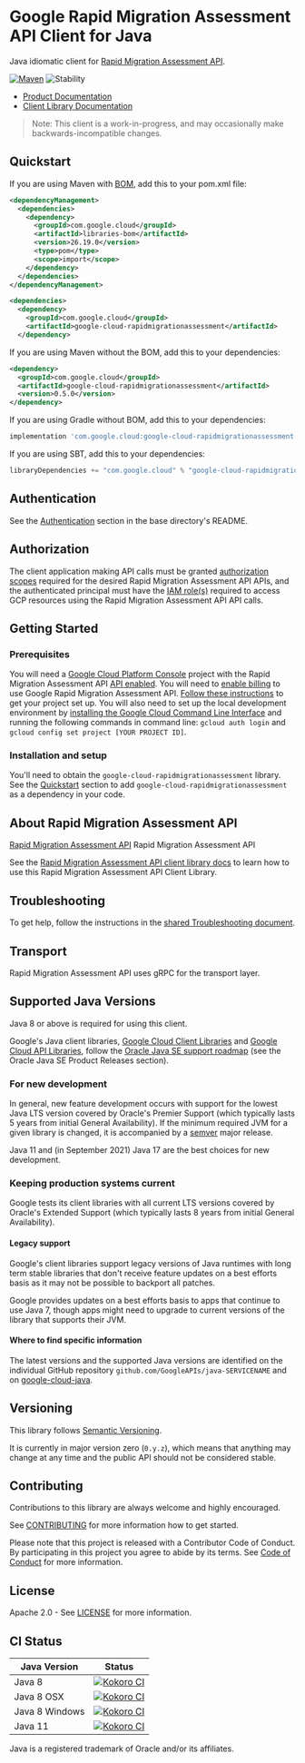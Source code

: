 # Google Rapid Migration Assessment API Client for Java

Java idiomatic client for [Rapid Migration Assessment API][product-docs].

[![Maven][maven-version-image]][maven-version-link]
![Stability][stability-image]

- [Product Documentation][product-docs]
- [Client Library Documentation][javadocs]

> Note: This client is a work-in-progress, and may occasionally
> make backwards-incompatible changes.


## Quickstart


If you are using Maven with [BOM][libraries-bom], add this to your pom.xml file:

```xml
<dependencyManagement>
  <dependencies>
    <dependency>
      <groupId>com.google.cloud</groupId>
      <artifactId>libraries-bom</artifactId>
      <version>26.19.0</version>
      <type>pom</type>
      <scope>import</scope>
    </dependency>
  </dependencies>
</dependencyManagement>

<dependencies>
  <dependency>
    <groupId>com.google.cloud</groupId>
    <artifactId>google-cloud-rapidmigrationassessment</artifactId>
  </dependency>
```

If you are using Maven without the BOM, add this to your dependencies:

<!-- {x-version-update-start:google-cloud-rapidmigrationassessment:released} -->

```xml
<dependency>
  <groupId>com.google.cloud</groupId>
  <artifactId>google-cloud-rapidmigrationassessment</artifactId>
  <version>0.5.0</version>
</dependency>
```

If you are using Gradle without BOM, add this to your dependencies:

```Groovy
implementation 'com.google.cloud:google-cloud-rapidmigrationassessment:0.5.0'
```

If you are using SBT, add this to your dependencies:

```Scala
libraryDependencies += "com.google.cloud" % "google-cloud-rapidmigrationassessment" % "0.5.0"
```
<!-- {x-version-update-end} -->

## Authentication

See the [Authentication][authentication] section in the base directory's README.

## Authorization

The client application making API calls must be granted [authorization scopes][auth-scopes] required for the desired Rapid Migration Assessment API APIs, and the authenticated principal must have the [IAM role(s)][predefined-iam-roles] required to access GCP resources using the Rapid Migration Assessment API API calls.

## Getting Started

### Prerequisites

You will need a [Google Cloud Platform Console][developer-console] project with the Rapid Migration Assessment API [API enabled][enable-api].
You will need to [enable billing][enable-billing] to use Google Rapid Migration Assessment API.
[Follow these instructions][create-project] to get your project set up. You will also need to set up the local development environment by
[installing the Google Cloud Command Line Interface][cloud-cli] and running the following commands in command line:
`gcloud auth login` and `gcloud config set project [YOUR PROJECT ID]`.

### Installation and setup

You'll need to obtain the `google-cloud-rapidmigrationassessment` library.  See the [Quickstart](#quickstart) section
to add `google-cloud-rapidmigrationassessment` as a dependency in your code.

## About Rapid Migration Assessment API


[Rapid Migration Assessment API][product-docs] Rapid Migration Assessment API

See the [Rapid Migration Assessment API client library docs][javadocs] to learn how to
use this Rapid Migration Assessment API Client Library.






## Troubleshooting

To get help, follow the instructions in the [shared Troubleshooting document][troubleshooting].

## Transport

Rapid Migration Assessment API uses gRPC for the transport layer.

## Supported Java Versions

Java 8 or above is required for using this client.

Google's Java client libraries,
[Google Cloud Client Libraries][cloudlibs]
and
[Google Cloud API Libraries][apilibs],
follow the
[Oracle Java SE support roadmap][oracle]
(see the Oracle Java SE Product Releases section).

### For new development

In general, new feature development occurs with support for the lowest Java
LTS version covered by  Oracle's Premier Support (which typically lasts 5 years
from initial General Availability). If the minimum required JVM for a given
library is changed, it is accompanied by a [semver][semver] major release.

Java 11 and (in September 2021) Java 17 are the best choices for new
development.

### Keeping production systems current

Google tests its client libraries with all current LTS versions covered by
Oracle's Extended Support (which typically lasts 8 years from initial
General Availability).

#### Legacy support

Google's client libraries support legacy versions of Java runtimes with long
term stable libraries that don't receive feature updates on a best efforts basis
as it may not be possible to backport all patches.

Google provides updates on a best efforts basis to apps that continue to use
Java 7, though apps might need to upgrade to current versions of the library
that supports their JVM.

#### Where to find specific information

The latest versions and the supported Java versions are identified on
the individual GitHub repository `github.com/GoogleAPIs/java-SERVICENAME`
and on [google-cloud-java][g-c-j].

## Versioning


This library follows [Semantic Versioning](http://semver.org/).


It is currently in major version zero (``0.y.z``), which means that anything may change at any time
and the public API should not be considered stable.


## Contributing


Contributions to this library are always welcome and highly encouraged.

See [CONTRIBUTING][contributing] for more information how to get started.

Please note that this project is released with a Contributor Code of Conduct. By participating in
this project you agree to abide by its terms. See [Code of Conduct][code-of-conduct] for more
information.


## License

Apache 2.0 - See [LICENSE][license] for more information.

## CI Status

Java Version | Status
------------ | ------
Java 8 | [![Kokoro CI][kokoro-badge-image-2]][kokoro-badge-link-2]
Java 8 OSX | [![Kokoro CI][kokoro-badge-image-3]][kokoro-badge-link-3]
Java 8 Windows | [![Kokoro CI][kokoro-badge-image-4]][kokoro-badge-link-4]
Java 11 | [![Kokoro CI][kokoro-badge-image-5]][kokoro-badge-link-5]

Java is a registered trademark of Oracle and/or its affiliates.

[product-docs]: https://cloud.google.com/migration-center/docs
[javadocs]: https://cloud.google.com/java/docs/reference/google-cloud-rapidmigrationassessment/latest/overview
[kokoro-badge-image-1]: http://storage.googleapis.com/cloud-devrel-public/java/badges/java-rapidmigrationassessment/java7.svg
[kokoro-badge-link-1]: http://storage.googleapis.com/cloud-devrel-public/java/badges/java-rapidmigrationassessment/java7.html
[kokoro-badge-image-2]: http://storage.googleapis.com/cloud-devrel-public/java/badges/java-rapidmigrationassessment/java8.svg
[kokoro-badge-link-2]: http://storage.googleapis.com/cloud-devrel-public/java/badges/java-rapidmigrationassessment/java8.html
[kokoro-badge-image-3]: http://storage.googleapis.com/cloud-devrel-public/java/badges/java-rapidmigrationassessment/java8-osx.svg
[kokoro-badge-link-3]: http://storage.googleapis.com/cloud-devrel-public/java/badges/java-rapidmigrationassessment/java8-osx.html
[kokoro-badge-image-4]: http://storage.googleapis.com/cloud-devrel-public/java/badges/java-rapidmigrationassessment/java8-win.svg
[kokoro-badge-link-4]: http://storage.googleapis.com/cloud-devrel-public/java/badges/java-rapidmigrationassessment/java8-win.html
[kokoro-badge-image-5]: http://storage.googleapis.com/cloud-devrel-public/java/badges/java-rapidmigrationassessment/java11.svg
[kokoro-badge-link-5]: http://storage.googleapis.com/cloud-devrel-public/java/badges/java-rapidmigrationassessment/java11.html
[stability-image]: https://img.shields.io/badge/stability-preview-yellow
[maven-version-image]: https://img.shields.io/maven-central/v/com.google.cloud/google-cloud-rapidmigrationassessment.svg
[maven-version-link]: https://central.sonatype.com/artifact/com.google.cloud/google-cloud-rapidmigrationassessment/0.4.0
[authentication]: https://github.com/googleapis/google-cloud-java#authentication
[auth-scopes]: https://developers.google.com/identity/protocols/oauth2/scopes
[predefined-iam-roles]: https://cloud.google.com/iam/docs/understanding-roles#predefined_roles
[iam-policy]: https://cloud.google.com/iam/docs/overview#cloud-iam-policy
[developer-console]: https://console.developers.google.com/
[create-project]: https://cloud.google.com/resource-manager/docs/creating-managing-projects
[cloud-cli]: https://cloud.google.com/cli
[troubleshooting]: https://github.com/googleapis/google-cloud-java/blob/main/TROUBLESHOOTING.md
[contributing]: https://github.com/googleapis/java-rapidmigrationassessment/blob/main/CONTRIBUTING.md
[code-of-conduct]: https://github.com/googleapis/java-rapidmigrationassessment/blob/main/CODE_OF_CONDUCT.md#contributor-code-of-conduct
[license]: https://github.com/googleapis/java-rapidmigrationassessment/blob/main/LICENSE
[enable-billing]: https://cloud.google.com/apis/docs/getting-started#enabling_billing
[enable-api]: https://console.cloud.google.com/flows/enableapi?apiid=rapidmigrationassessment.googleapis.com
[libraries-bom]: https://github.com/GoogleCloudPlatform/cloud-opensource-java/wiki/The-Google-Cloud-Platform-Libraries-BOM
[shell_img]: https://gstatic.com/cloudssh/images/open-btn.png

[semver]: https://semver.org/
[cloudlibs]: https://cloud.google.com/apis/docs/client-libraries-explained
[apilibs]: https://cloud.google.com/apis/docs/client-libraries-explained#google_api_client_libraries
[oracle]: https://www.oracle.com/java/technologies/java-se-support-roadmap.html
[g-c-j]: http://github.com/googleapis/google-cloud-java
